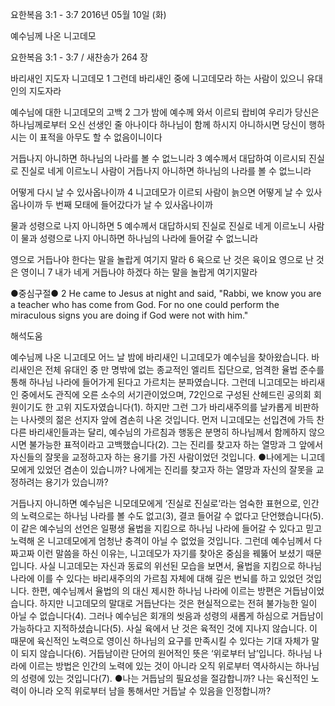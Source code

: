 요한복음 3:1 - 3:7 
2016년 05월 10일 (화)

예수님께 나온 니고데모



요한복음 3:1 - 3:7 / 새찬송가 264 장


바리새인 지도자 니고데모
1 그런데 바리새인 중에 니고데모라 하는 사람이 있으니 유대인의 지도자라

예수님에 대한 니고데모의 고백
2 그가 밤에 예수께 와서 이르되 랍비여 우리가 당신은 하나님께로부터 오신 선생인 줄 아나이다 하나님이 함께 하시지 아니하시면 당신이 행하시는 이 표적을 아무도 할 수 없음이니이다 

거듭나지 아니하면 하나님의 나라를 볼 수 없느니라 
3 예수께서 대답하여 이르시되 진실로 진실로 네게 이르노니 사람이 거듭나지 아니하면 하나님의 나라를 볼 수 없느니라 

어떻게 다시 날 수 있사옵나이까
4 니고데모가 이르되 사람이 늙으면 어떻게 날 수 있사옵나이까 두 번째 모태에 들어갔다가 날 수 있사옵나이까 

물과 성령으로 나지 아니하면
5 예수께서 대답하시되 진실로 진실로 네게 이르노니 사람이 물과 성령으로 나지 아니하면 하나님의 나라에 들어갈 수 없느니라 

영으로 거듭나야 한다는 말을 놀랍게 여기지 말라 
6 육으로 난 것은 육이요 영으로 난 것은 영이니 7 내가 네게 거듭나야 하겠다 하는 말을 놀랍게 여기지말라

●중심구절● 2 He came to Jesus at night and said, "Rabbi, we know you are a teacher who has come from God. For no one could perform the miraculous signs you are doing if God were not with him."

해석도움





예수님께 나온 니고데모 
어느 날 밤에 바리새인 니고데모가 예수님을 찾아왔습니다. 바리새인은 전체 유대인 중 만 명밖에 없는 종교적인 엘리트 집단으로, 엄격한 율법 준수를 통해 하나님 나라에 들어가게 된다고 가르치는 분파였습니다. 그런데 니고데모는 바리새인 중에서도 관직에 오른 소수의 서기관이었으며, 72인으로 구성된 산헤드린 공의회 회원이기도 한 고위 지도자였습니다(1). 하지만 그런 그가 바리새주의를 날카롭게 비판하는 나사렛의 젊은 선지자 앞에 겸손히 나온 것입니다. 먼저 니고데모는 선입견에 가득 찬 다른 바리새인들과는 달리, 예수님의 가르침과 행동은 분명히 하나님께서 함께하지 않으시면 불가능한 표적이라고 고백했습니다(2). 그는 진리를 찾고자 하는 열망과 그 앞에서 자신들의 잘못을 교정하고자 하는 용기를 가진 사람이었던 것입니다.
●나에게는 니고데모에게 있었던 겸손이 있습니까? 나에게는 진리를 찾고자 하는 열망과 자신의 잘못을 교정하려는 용기가 있습니까? 

거듭나지 아니하면 
예수님은 니모데모에게 ‘진실로 진실로’라는 엄숙한 표현으로, 인간의 노력으로는 하나님 나라를 볼 수도 없고(3), 결코 들어갈 수 없다고 단언했습니다(5). 이 같은 예수님의 선언은 일평생 율법을 지킴으로 하나님 나라에 들어갈 수 있다고 믿고 노력해 온 니고데모에게 엄청난 충격이 아닐 수 없었을 것입니다. 그런데 예수님께서 다짜고짜 이런 말씀을 하신 이유는, 니고데모가 자기를 찾아온 중심을 꿰뚫어 보셨기 때문입니다. 사실 니고데모는 자신과 동료의 위선된 모습을 보면서, 율법을 지킴으로 하나님 나라에 이를 수 있다는 바리새주의의 가르침 자체에 대해 깊은 번뇌를 하고 있었던 것입니다. 한편, 예수님께서 율법의 의 대신 제시한 하나님 나라에 이르는 방편은 거듭남이었습니다. 하지만 니고데모의 말대로 거듭난다는 것은 현실적으로는 전혀 불가능한 일이 아닐 수 없습니다(4). 그러나 예수님은 회개의 씻음과 성령의 새롭게 하심으로 거듭남이 가능하다고 지적하셨습니다(5). 사실 육에서 난 것은 육적인 것에 지나지 않습니다. 이 때문에 육신적인 노력으로 영이신 하나님의 요구를 만족시킬 수 있다는 기대 자체가 말이 되지 않습니다(6).  거듭남이란 단어의 원어적인 뜻은 ‘위로부터 남’입니다.  하나님 나라에 이르는 방법은 인간의 노력에 있는 것이 아니라 오직 위로부터 역사하시는 하나님의 성령에 있는 것입니다(7).
●나는 거듭남의 필요성을 절감합니까? 나는 육신적인 노력이 아니라 오직 위로부터 남을 통해서만 거듭날 수 있음을 인정합니까?